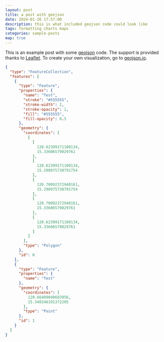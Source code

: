 ```yaml
---
layout: post
title: a post with geojson
date: 2024-01-26 17:57:00
description: this is what included geojson code could look like
tags: formatting charts maps
categories: sample-posts
map: true
---
```


This is an example post with some [geojson](https://geojson.org/) code. The support is provided thanks to [Leaflet](https://leafletjs.com/). To create your own visualization, go to [geojson.io](https://geojson.io/).

```geojson
{
  "type": "FeatureCollection",
  "features": [
    {
      "type": "Feature",
      "properties": {
        "name": "Test",
        "stroke": "#555555",
        "stroke-width": 2,
        "stroke-opacity": 1,
        "fill": "#555555",
        "fill-opacity": 0.5
      },
      "geometry": {
        "coordinates": [
          [
            [
              120.62399171100134,
              15.33606579029761
            ],
            [
              120.62399171100134,
              15.298975738791754
            ],
            [
              120.70092372940161,
              15.298975738791754
            ],
            [
              120.70092372940161,
              15.33606579029761
            ],
            [
              120.62399171100134,
              15.33606579029761
            ]
          ]
        ],
        "type": "Polygon"
      },
      "id": 0
    },
    {
      "type": "Feature",
      "properties": {
        "name": "Test"
      },
      "geometry": {
        "coordinates": [
          120.66489040683956,
          15.340346191372205
        ],
        "type": "Point"
      },
      "id": 1
    }
  ]
}
```
